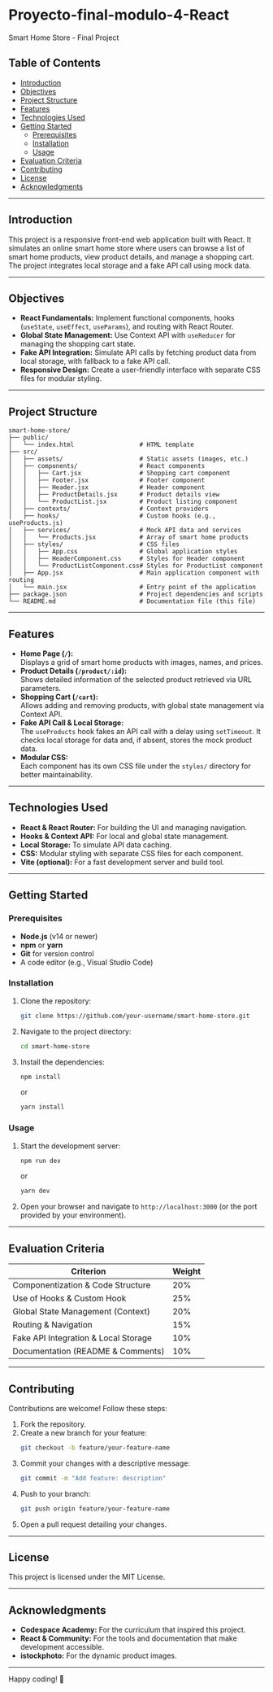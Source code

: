 # Proyecto-final-modulo-4-React
Smart Home Store - Final Project

## Table of Contents
- [Introduction](#introduction)
- [Objectives](#objectives)
- [Project Structure](#project-structure)
- [Features](#features)
- [Technologies Used](#technologies-used)
- [Getting Started](#getting-started)
  - [Prerequisites](#prerequisites)
  - [Installation](#installation)
  - [Usage](#usage)
- [Evaluation Criteria](#evaluation-criteria)
- [Contributing](#contributing)
- [License](#license)
- [Acknowledgments](#acknowledgments)

---

## Introduction
This project is a responsive front-end web application built with React. It simulates an online smart home store where users can browse a list of smart home products, view product details, and manage a shopping cart. The project integrates local storage and a fake API call using mock data.

---

## Objectives
- **React Fundamentals:** Implement functional components, hooks (`useState`, `useEffect`, `useParams`), and routing with React Router.
- **Global State Management:** Use Context API with `useReducer` for managing the shopping cart state.
- **Fake API Integration:** Simulate API calls by fetching product data from local storage, with fallback to a fake API call.
- **Responsive Design:** Create a user-friendly interface with separate CSS files for modular styling.

---

## Project Structure
```
smart-home-store/
├── public/
│   └── index.html                  # HTML template
├── src/
│   ├── assets/                     # Static assets (images, etc.)
│   ├── components/                 # React components
│   │   ├── Cart.jsx                # Shopping cart component
│   │   ├── Footer.jsx              # Footer component
│   │   ├── Header.jsx              # Header component
│   │   ├── ProductDetails.jsx      # Product details view
│   │   └── ProductList.jsx         # Product listing component
│   ├── contexts/                   # Context providers
│   ├── hooks/                      # Custom hooks (e.g., useProducts.js)
│   ├── services/                   # Mock API data and services
│   │   └── Products.jsx            # Array of smart home products
│   ├── styles/                     # CSS files
│   │   ├── App.css                 # Global application styles
│   │   ├── HeaderComponent.css     # Styles for Header component
│   │   └── ProductListComponent.css# Styles for ProductList component
│   ├── App.jsx                     # Main application component with routing
│   └── main.jsx                    # Entry point of the application
├── package.json                    # Project dependencies and scripts
└── README.md                       # Documentation file (this file)
```

---

## Features
- **Home Page (`/`):**  
  Displays a grid of smart home products with images, names, and prices.
- **Product Details (`/product/:id`):**  
  Shows detailed information of the selected product retrieved via URL parameters.
- **Shopping Cart (`/cart`):**  
  Allows adding and removing products, with global state management via Context API.
- **Fake API Call & Local Storage:**  
  The `useProducts` hook fakes an API call with a delay using `setTimeout`. It checks local storage for data and, if absent, stores the mock product data.
- **Modular CSS:**  
  Each component has its own CSS file under the `styles/` directory for better maintainability.

---

## Technologies Used
- **React & React Router:** For building the UI and managing navigation.
- **Hooks & Context API:** For local and global state management.
- **Local Storage:** To simulate API data caching.
- **CSS:** Modular styling with separate CSS files for each component.
- **Vite (optional):** For a fast development server and build tool.

---

## Getting Started

### Prerequisites
- **Node.js** (v14 or newer)
- **npm** or **yarn**
- **Git** for version control
- A code editor (e.g., Visual Studio Code)

### Installation
1. Clone the repository:
   ```bash
   git clone https://github.com/your-username/smart-home-store.git
   ```
2. Navigate to the project directory:
   ```bash
   cd smart-home-store
   ```
3. Install the dependencies:
   ```bash
   npm install
   ```
   or
   ```bash
   yarn install
   ```

### Usage
1. Start the development server:
   ```bash
   npm run dev
   ```
   or
   ```bash
   yarn dev
   ```
2. Open your browser and navigate to `http://localhost:3000` (or the port provided by your environment).

---

## Evaluation Criteria
| Criterion                          | Weight |
|------------------------------------|--------|
| Componentization & Code Structure  | 20%    |
| Use of Hooks & Custom Hook         | 25%    |
| Global State Management (Context)  | 20%    |
| Routing & Navigation               | 15%    |
| Fake API Integration & Local Storage | 10%  |
| Documentation (README & Comments)  | 10%    |

---

## Contributing
Contributions are welcome! Follow these steps:
1. Fork the repository.
2. Create a new branch for your feature:
   ```bash
   git checkout -b feature/your-feature-name
   ```
3. Commit your changes with a descriptive message:
   ```bash
   git commit -m "Add feature: description"
   ```
4. Push to your branch:
   ```bash
   git push origin feature/your-feature-name
   ```
5. Open a pull request detailing your changes.

---

## License
This project is licensed under the MIT License.

---

## Acknowledgments
- **Codespace Academy:** For the curriculum that inspired this project.
- **React & Community:** For the tools and documentation that make development accessible.
- **istockphoto:** For the dynamic product images.

---

Happy coding! 🚀
```

